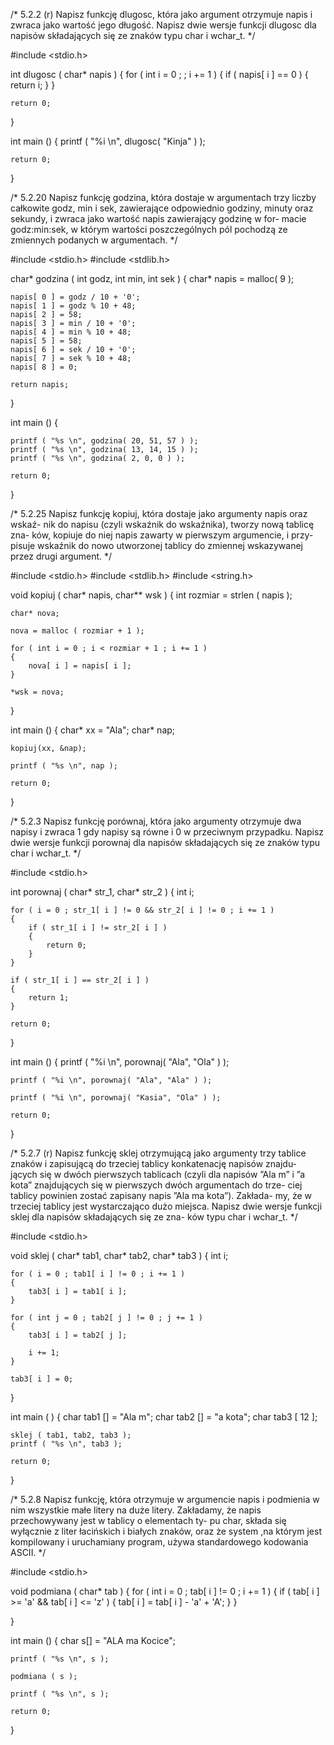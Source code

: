 /*
	5.2.2 (r) Napisz funkcję dlugosc, która jako argument otrzymuje napis
	i zwraca jako wartość jego długość. Napisz dwie wersje funkcji dlugosc
	dla napisów składających się ze znaków typu char i wchar_t.
*/


#include <stdio.h>


int dlugosc ( char* napis )
{
	for ( int i = 0 ;  ; i += 1 )
	{
		if ( napis[ i ] == 0 )
		{
			return i;
		}
	}

	return 0;
}



int main ()
{
	printf ( "%i \n", dlugosc( "Kinja" ) );

	return 0;
}



/*
	5.2.20  Napisz funkcję godzina, która dostaje w argumentach trzy liczby
	całkowite godz, min i sek, zawierające odpowiednio godziny, minuty
	oraz sekundy, i zwraca jako wartość napis zawierający godzinę w for-
	macie godz:min:sek, w którym wartości poszczególnych pól pochodzą
	ze zmiennych podanych w argumentach.
*/



#include <stdio.h>
#include <stdlib.h>


char* godzina ( int godz, int min, int sek )
{
	char* napis = malloc( 9 );

	napis[ 0 ] = godz / 10 + '0';
	napis[ 1 ] = godz % 10 + 48;
	napis[ 2 ] = 58;
	napis[ 3 ] = min / 10 + '0';
	napis[ 4 ] = min % 10 + 48;
	napis[ 5 ] = 58;
	napis[ 6 ] = sek / 10 + '0';
	napis[ 7 ] = sek % 10 + 48;
	napis[ 8 ] = 0;

	return napis;
}




int main ()
{

	printf ( "%s \n", godzina( 20, 51, 57 ) );
	printf ( "%s \n", godzina( 13, 14, 15 ) );
	printf ( "%s \n", godzina( 2, 0, 0 ) );

	return 0;
}



/*
	5.2.25  Napisz funkcję kopiuj, która dostaje jako argumenty napis oraz wskaź-
	nik do napisu (czyli wskaźnik do wskaźnika), tworzy nową tablicę zna-
	ków, kopiuje do niej napis zawarty w pierwszym argumencie, i przy-
	pisuje wskaźnik do nowo utworzonej tablicy do zmiennej wskazywanej
	przez drugi argument.
*/


#include <stdio.h>
#include <stdlib.h>
#include <string.h>


void kopiuj ( char* napis, char** wsk )
{
	int rozmiar = strlen ( napis );


	char* nova;

	nova = malloc ( rozmiar + 1 );

	for ( int i = 0 ; i < rozmiar + 1 ; i += 1 )
	{
		nova[ i ] = napis[ i ];
	}

	*wsk = nova;
}



int main ()
{
	char* xx = "Ala";
	char* nap;

	kopiuj(xx, &nap);

	printf ( "%s \n", nap );

	return 0;
}



/*
	5.2.3 Napisz funkcję porównaj, która jako argumenty otrzymuje dwa napisy
	i zwraca 1 gdy napisy są równe i 0 w przeciwnym przypadku. Napisz
	dwie wersje funkcji porownaj dla napisów składających się ze znaków
	typu char i wchar_t.
*/


#include <stdio.h>


int porownaj ( char* str_1, char* str_2 )
{
	int i;

	for ( i = 0 ; str_1[ i ] != 0 && str_2[ i ] != 0 ; i += 1 )
	{
		if ( str_1[ i ] != str_2[ i ] )
		{
			return 0;
		}
	}

	if ( str_1[ i ] == str_2[ i ] )
	{
		return 1;
	}

	return 0;
}



int main ()
{
	printf ( "%i \n", porownaj( "Ala", "Ola" ) );

	printf ( "%i \n", porownaj( "Ala", "Ala" ) );

	printf ( "%i \n", porownaj( "Kasia", "Ola" ) );

	return 0;
}



/*
	5.2.7  (r) Napisz funkcję sklej otrzymującą jako argumenty trzy tablice
	znaków i zapisującą do trzeciej tablicy konkatenację napisów znajdu-
	jących się w dwóch pierwszych tablicach (czyli dla napisów ”Ala m”
	i ”a kota” znajdujących się w pierwszych dwóch argumentach do trze-
	ciej tablicy powinien zostać zapisany napis ”Ala ma kota”). Zakłada-
	my, że w trzeciej tablicy jest wystarczająco dużo miejsca.
	Napisz dwie wersje funkcji sklej dla napisów składających się ze zna-
	ków typu char i wchar_t.
*/


#include <stdio.h>


void sklej ( char* tab1, char* tab2, char* tab3 )
{
	 int i;

	for ( i = 0 ; tab1[ i ] != 0 ; i += 1 )
	{
		tab3[ i ] = tab1[ i ];
	}

	for ( int j = 0 ; tab2[ j ] != 0 ; j += 1 )
	{
		tab3[ i ] = tab2[ j ];

		i += 1;
	}

	tab3[ i ] = 0;

}



int main (  )
{
	char tab1 [] = "Ala m";
	char tab2 [] = "a kota";
	char tab3 [ 12 ];

	sklej ( tab1, tab2, tab3 );
	printf ( "%s \n", tab3 );

	return 0;
}


/*
	5.2.8  Napisz funkcję, która otrzymuje w argumencie napis i podmienia
	w nim wszystkie małe litery na duże litery.
	Zakładamy, że napis przechowywany jest w tablicy o elementach ty-
	pu char, składa się wyłącznie z liter łacińskich i białych znaków,
	oraz że system ,na którym jest kompilowany i uruchamiany program,
	używa standardowego kodowania ASCII.
*/


#include <stdio.h>


void podmiana ( char* tab )
{
	for ( int i = 0 ; tab[ i ] != 0 ; i += 1 )
	{
		if ( tab[ i ] >= 'a' && tab[ i ] <= 'z' )
		{
			tab[ i ] = tab[ i ] - 'a' + 'A';
		}
	}

}


int main ()
{
	char s[] = "ALA ma Kocice";

	printf ( "%s \n", s );

	podmiana ( s );

	printf ( "%s \n", s );

	return 0;
}

